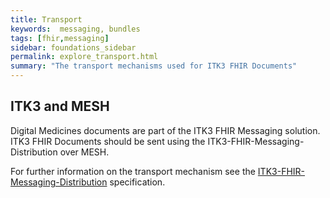 ```yaml
---
title: Transport
keywords:  messaging, bundles
tags: [fhir,messaging]
sidebar: foundations_sidebar
permalink: explore_transport.html
summary: "The transport mechanisms used for ITK3 FHIR Documents"
---
```





## ITK3 and MESH  ##

Digital Medicines documents are part of the ITK3 FHIR Messaging solution. ITK3 FHIR Documents should be sent using the ITK3-FHIR-Messaging-Distribution over MESH. 

For further information on the transport mechanism see the <a href="https://developer.nhs.uk/apis/itk3messagedistribution/explore_bundle_overview.html" target="_blank">ITK3-FHIR-Messaging-Distribution</a> specification.










